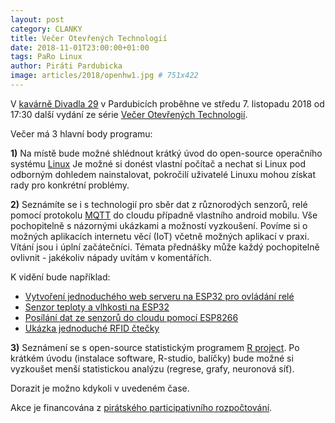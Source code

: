 ```yaml
---
layout: post
category: CLANKY
title: Večer Otevřených Technologií
date: 2018-11-01T23:00:00+01:00
tags: PaRo Linux
author: Piráti Pardubicka
image: articles/2018/openhw1.jpg # 751x422
---
```

V [kavárně Divadla 29](http://www.divadlo29.cz/klub/index.html) 
v Pardubicích proběhne ve středu 7. listopadu 2018 
od 17:30 další vydání ze série [Večer&nbsp;Otevřených&nbsp;Technologií](https://www.facebook.com/events/292001734746434/).

Večer má 3 hlavní body programu:

__1)__ Na místě bude možné shlédnout krátký úvod do open-source operačního 
systému [Linux](https://www.linuxfoundation.org/) Je možné si donést vlastní 
počítač a nechat si Linux pod odborným dohledem nainstalovat, pokročilí 
uživatelé Linuxu mohou získat rady pro konkrétní problémy.

__2)__ Seznámíte se i s technologií pro sběr dat z různorodých senzorů, 
relé pomocí protokolu [MQTT](https://www.mqtt.org/) do cloudu případně 
vlastního android mobilu. Vše pochopitelně s názornými ukázkami a možností 
vyzkoušení. Povíme si o možných aplikacích internetu věcí (IoT) včetně možných 
aplikací v praxi. Vítání jsou i úplní začátečníci. Témata přednášky 
může každý pochopitelně ovlivnit - jakékoliv nápady uvítám v komentářích.

K vidění bude například:

- [Vytvoření jednoduchého web serveru na ESP32 pro ovládání relé](https://randomnerdtutorials.com/esp32-web-server-arduino-ide/)
- [Senzor teploty a vlhkosti na ESP32](https://randomnerdtutorials.com/esp32-dht11-dht22-temperature-humidity-web-server-arduino-ide/)
- [Posílání dat ze senzorů do cloudu pomocí ESP8266](https://thingsboard.io/docs/samples/esp8266/temperature/)
- [Ukázka jednoduché RFID čtečky](https://www.brainy-bits.com/card-reader-with-an-arduino-rfid-using-the-rc522-module/)

__3)__ Seznámení se s open-source statistickým programem [R project](https://www.r-project.org/).
Po krátkém úvodu (instalace software, R-studio, balíčky) bude možné si vyzkoušet 
menší statistickou analýzu (regrese, grafy, neuronová síť).

Dorazit je možno kdykoli v uvedeném čase.

Akce je financována z [pirátského participativního rozpočtování](https://wiki.pirati.cz/fo/rozpocty/participativni/start).

